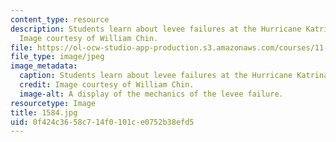 ```yaml
---
content_type: resource
description: Students learn about levee failures at the Hurricane Katrina Exhibit.
  Image courtesy of William Chin.
file: https://ol-ocw-studio-app-production.s3.amazonaws.com/courses/11-027-city-to-city-comparing-researching-and-writing-about-cities-new-orleans-spring-2011/0f424c3658c714f0101ce0752b38efd5_1584.jpg
file_type: image/jpeg
image_metadata:
  caption: Students learn about levee failures at the Hurricane Katrina Exhibit.
  credit: Image courtesy of William Chin.
  image-alt: A display of the mechanics of the levee failure.
resourcetype: Image
title: 1584.jpg
uid: 0f424c36-58c7-14f0-101c-e0752b38efd5
---
```

